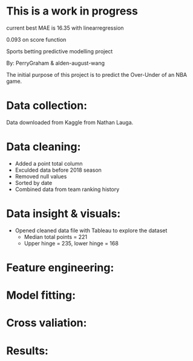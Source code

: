 
# This is a work in progress

current best MAE is 16.35 with linearregression 

0.093 on score function 

Sports betting predictive modelling project

By: PerryGraham & alden-august-wang

The initial purpose of this project is to predict the Over-Under of an NBA game. 

# Data collection:
Data downloaded from Kaggle from Nathan Lauga. 
# Data cleaning:
* Added a point total column
* Exculded data before 2018 season 
* Removed null values
* Sorted by date 
* Combined data from team ranking history
# Data insight & visuals:
* Opened cleaned data file with Tableau to explore the dataset 
    + Median total points = 221
    + Upper hinge = 235, lower hinge = 168
# Feature engineering:

# Model fitting:

# Cross valiation:

# Results:
